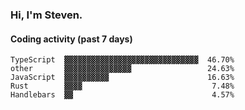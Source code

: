 ### Hi, I'm Steven.

#### Coding activity (past 7 days)
```
TypeScript  ▓▓▓▓▓▓▓▓▓▓▓▓▓▓▓▓▓▓▓▓▓▓▓▓▓▓▓▓▓▓  46.70%
other       ▓▓▓▓▓▓▓▓▓▓▓▓▓▓▓                 24.63%
JavaScript  ▓▓▓▓▓▓▓▓▓▓                      16.63%
Rust        ▓▓▓▓                             7.48%
Handlebars  ▓▓                               4.57%
```
